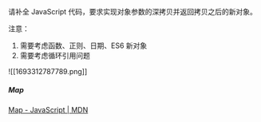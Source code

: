 请补全 JavaScript 代码，要求实现对象参数的深拷贝并返回拷贝之后的新对象。

注意：

1. 需要考虑函数、正则、日期、ES6 新对象
2. 需要考虑循环引用问题

![[1693312787789.png]]



##### Map

[Map - JavaScript | MDN](https://developer.mozilla.org/zh-CN/docs/Web/JavaScript/Reference/Global_Objects/Map)
